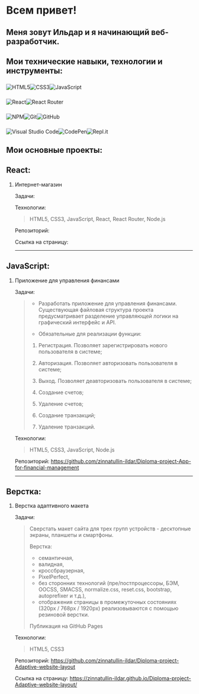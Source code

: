 # Всем привет! 
## Меня зовут Ильдар и я начинающий веб-разработчик.

## Мои технические навыки, технологии и инструменты:   
###
![HTML5](https://img.shields.io/badge/html5-%23E34F26.svg?style=for-the-badge&logo=html5&logoColor=white)![CSS3](https://img.shields.io/badge/css3-%231572B6.svg?style=for-the-badge&logo=css3&logoColor=white)![JavaScript](https://img.shields.io/badge/javascript-%23323330.svg?style=for-the-badge&logo=javascript&logoColor=%23F7DF1E)
###
![React](https://img.shields.io/badge/react-%2320232a.svg?style=for-the-badge&logo=react&logoColor=%2361DAFB)![React Router](https://img.shields.io/badge/React_Router-CA4245?style=for-the-badge&logo=react-router&logoColor=white)
###
![NPM](https://img.shields.io/badge/NPM-%23000000.svg?style=for-the-badge&logo=npm&logoColor=white)![Git](https://img.shields.io/badge/git-%23F05033.svg?style=for-the-badge&logo=git&logoColor=white)![GitHub](https://img.shields.io/badge/github-%23121011.svg?style=for-the-badge&logo=github&logoColor=white)
###
![Visual Studio Code](https://img.shields.io/badge/Visual%20Studio%20Code-0078d7.svg?style=for-the-badge&logo=visual-studio-code&logoColor=white)![CodePen](https://img.shields.io/badge/CodePen-white?style=for-the-badge&logo=codepen&logoColor=black)![Repl.it](https://img.shields.io/badge/Repl.it-%230D101E.svg?style=for-the-badge&logo=replit&logoColor=white)


## Мои основные проекты:

## React:

1. Интернет-магазин

     Задачи: 
               
     Технологии: 
     > HTML5, CSS3, JavaScript, React, React Router, Node.js
          
     Репозиторий:   
     
     Ссылка на страницу:
       
     ***

## JavaScript:

1. Приложение для управления финансами

     Задачи: 
     >
     > + Разработать приложение для управления финансами.
     > Существующая файловая структура проекта предусматривает разделение управляющей логики на графический интерфейс и API.
     > 
     > + Обязательные для реализации функции: 
     > 
     > 1. Регистрация. Позволяет зарегистрировать нового пользователя в системе;
     > 
     > 2. Авторизация. Позволяет авторизовать пользователя в системе;
     > 
     > 3. Выход. Позволяет деавторизовать пользователя в системе;
     > 
     > 4. Создание счетов;
     > 
     > 5. Удаление счетов;
     > 
     > 6. Создание транзакций;
     > 
     > 7. Удаление транзакций.
     > 
              
     Технологии: 
     > HTML5, CSS3, JavaScript, Node.js
     > 
     Репозиторий: https://github.com/zinnatullin-ildar/Diploma-project-App-for-financial-management
     
     ***

## Верстка:

1. Верстка адаптивного макета

     Задачи:
     >    
     > Сверстать макет сайта для трех групп устройств - десктопные экраны, планшеты и смартфоны.
     > 
     > Верстка:
     > + семантичная, 
     > + валидная, 
     > + кроссбраузерная,
     > + PixelPerfect,
     > + без сторонних технологий (пре/постпроцессоры, БЭМ, OOCSS, SMACSS, normalize.css, reset.css, bootstrap, autoprefixer и т.д.),   
     > + отображения страницы в промежуточных состояниях (320px / 768px / 1920px) реализовываются с помощью резиновой верстки.
     > 
     > Публикация на GitHub Pages
     > 
     
     Технологии: 
     > HTML5, CSS3
     > 
     Репозиторий: https://github.com/zinnatullin-ildar/Diploma-project-Adaptive-website-layout
     
     Ссылка на страницу: https://zinnatullin-ildar.github.io/Diploma-project-Adaptive-website-layout/
